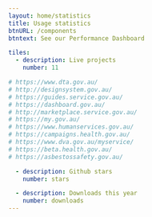 ```yaml
---
layout: home/statistics
title: Usage statistics
btnURL: /components
btntext: See our Performance Dashboard

tiles:
  - description: Live projects
    number: 11

# https://www.dta.gov.au/
# http://designsystem.gov.au/
# https://guides.service.gov.au/
# https://dashboard.gov.au/
# http://marketplace.service.gov.au/
# https://my.gov.au/
# https://www.humanservices.gov.au/
# https://campaigns.health.gov.au/
# https://www.dva.gov.au/myservice/
# https://beta.health.gov.au/
# https://asbestossafety.gov.au/

  - description: Github stars
    number: stars

  - description: Downloads this year
    number: downloads
---
```

